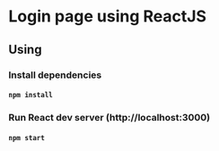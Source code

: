 # Login page using ReactJS
## Using

### Install dependencies

#### `npm install`

### Run React dev server (http://localhost:3000)

#### `npm start`
